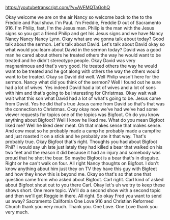 https://youtubetranscript.com/?v=AVFMQTaGohQ

 Okay welcome we are on the air Nancy so welcome back to the to the Freddie and Paul show. I'm Paul. I'm Freddie, Freddie D out of Sacramento 916. I'm Philip, fast, I'm the Jesus man. Philip is the man with the Jesus signs so you got a friend Philip and get his Jesus signs and we have Nancy Nancy Nancy Nancy Lynn. Okay what are we gonna talk about today? Good talk about the sermon. Let's talk about David. Let's talk about David okay so what would you learn about David in the sermon today? David was a good man he cared about others he treated others the way he would want to be treated and he didn't stereotype people. Okay David was very magnanimous and that's very good. He treated others the way he would want to be treated and he got along with others the way the others would want to be treated. Okay so David did well. Well Philip wasn't here for the sermon. Nancy what did you think of the sermon? Well I found out he sure had a lot of wives. Yes indeed David had a lot of wives and a lot of sons with him and that's going to be interesting for Christmas. Okay wait wait wait what this son what David had a lot of what's going to be. Jesus came from David. Yes he did that's true Jesus came from David so that's that was the connection to Christmas. Okay okay now we've had we've had some viewer requests for topics one of the topics was Bigfoot. Oh do you know anything about Bigfoot? Well I know he liked me. What do you mean Bigfoot liked me? Well he liked deer meat. Oh that makes sense that makes sense. And cow meat so he probably made a camp he probably made a campfire and just roasted it on a stick and he probably ate it that way. That's probably true. Okay Bigfoot that's right. Thoughts you had about Bigfoot Phil? I would say uh late just lately they had killed a bear that walked on his two feet and the reason it did because it had an injury and somebody was proud that he shot the bear. So maybe Bigfoot is a bear that's in disguise. Right or he can't walk on four. All right Nancy thoughts on Bigfoot. I don't know anything about him just they on TV they have this guy with Bigfeet and how they know this is beyond me. Okay so that's so that one that question came from who asked about Bigfoot. Carl right. Carl kind of asked about Bigfoot shout out to you there Carl. Okay let's uh we try to keep these shows short. One more topic. We'll do a second show with a second topic and then we'll get Reggie in there. All right. So okay Fred you want to send us away? Sacramento California One Love 916 and Christian Reformed Church thank you very much. Thank you. One Love. One Love thank you very much.